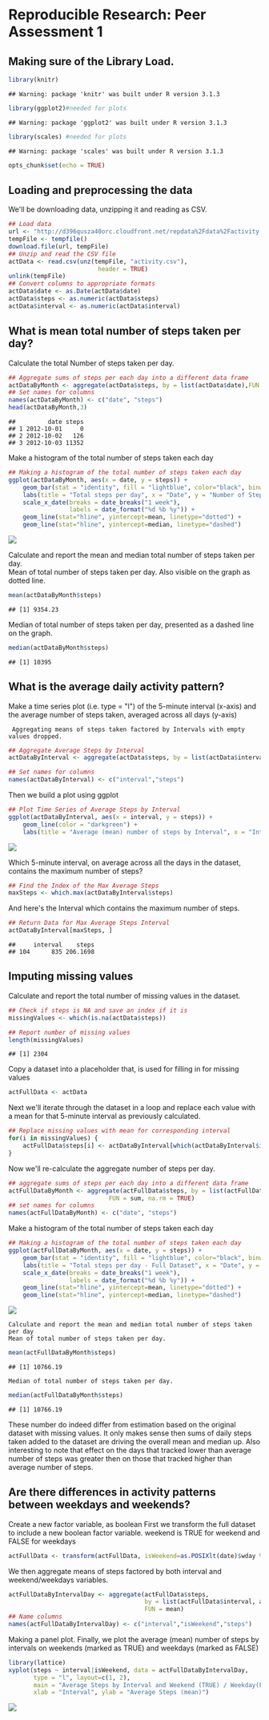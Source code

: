 # Reproducible Research: Peer Assessment 1
## Making sure of the Library Load.

```r
library(knitr)
```

```
## Warning: package 'knitr' was built under R version 3.1.3
```

```r
library(ggplot2)#needed for plots
```

```
## Warning: package 'ggplot2' was built under R version 3.1.3
```

```r
library(scales) #needed for plots
```

```
## Warning: package 'scales' was built under R version 3.1.3
```

```r
opts_chunk$set(echo = TRUE)
```

## Loading and preprocessing the data
We'll be downloading data, unzipping it and reading as CSV.

```r
## Load data
url <- "http://d396qusza40orc.cloudfront.net/repdata%2Fdata%2Factivity.zip"
tempFile <- tempfile()
download.file(url, tempFile)
## Unzip and read the CSV file
actData <- read.csv(unz(tempFile, "activity.csv"),
                         header = TRUE)
unlink(tempFile)
## Convert columns to appropriate formats
actData$date <- as.Date(actData$date)
actData$steps <- as.numeric(actData$steps)
actData$interval <- as.numeric(actData$interval)
```

## What is mean total number of steps taken per day?
  Calculate the total Number of steps taken per day.

```r
## Aggregate sums of steps per each day into a different data frame
actDataByMonth <- aggregate(actData$steps, by = list(actData$date),FUN = sum, na.rm = TRUE)
## Set names for columns
names(actDataByMonth) <- c("date", "steps")
head(actDataByMonth,3)
```

```
##         date steps
## 1 2012-10-01     0
## 2 2012-10-02   126
## 3 2012-10-03 11352
```
  Make a histogram of the total number of steps taken each day

```r
## Making a histogram of the total number of steps taken each day
ggplot(actDataByMonth, aes(x = date, y = steps)) + 
    geom_bar(stat = "identity", fill = "lightblue", color="black", binwidth = 2000) + 
    labs(title = "Total steps per day", x = "Date", y = "Number of Steps") +
    scale_x_date(breaks = date_breaks("1 week"),
                 labels = date_format("%d %b %y")) +
    geom_line(stat="hline", yintercept=mean, linetype="dotted") +
    geom_line(stat="hline", yintercept=median, linetype="dashed")
```

![](PA1_template_files/figure-html/unnamed-chunk-4-1.png) 

  Calculate and report the mean and median total number of steps taken per day.  
Mean of total number of steps taken per day. Also visible on the graph as dotted line.

```r
mean(actDataByMonth$steps)
```

```
## [1] 9354.23
```
  Median of total number of steps taken per day, presented as a dashed line on the graph.

```r
median(actDataByMonth$steps)
```

```
## [1] 10395
```
## What is the average daily activity pattern?

  Make a time series plot (i.e. type = "l") of the 5-minute interval (x-axis) and the average number of steps taken, averaged across all days (y-axis)

     Aggregating means of steps taken factored by Intervals with empty values dropped.

```r
## Aggregate Average Steps by Interval
actDataByInterval <- aggregate(actData$steps, by = list(actData$interval),FUN = mean, na.rm = TRUE)

## Set names for columns
names(actDataByInterval) <- c("interval","steps")
```

   Then we build a plot using ggplot

```r
## Plot Time Series of Average Steps by Interval
ggplot(actDataByInterval, aes(x = interval, y = steps)) + 
    geom_line(color = "darkgreen") + 
    labs(title = "Average (mean) number of steps by Interval", x = "Interval", y = "Number of steps")
```

![](PA1_template_files/figure-html/unnamed-chunk-8-1.png) 
 
 Which 5-minute interval, on average across all the days in the dataset, contains the maximum number of steps?

```r
## Find the Index of the Max Average Steps
maxSteps <- which.max(actDataByInterval$steps)
```
   And here's the Interval which contains the maximum number of steps.

```r
## Return Data for Max Average Steps Interval
actDataByInterval[maxSteps, ]
```

```
##     interval    steps
## 104      835 206.1698
```

## Imputing missing values
  Calculate and report the total number of missing values in the dataset.

```r
## Check if steps is NA and save an index if it is
missingValues <- which(is.na(actData$steps))

## Report number of missing values
length(missingValues)
```

```
## [1] 2304
```
 
Copy a dataset into a placeholder that, is used for filling in for missing values

```r
actFullData <- actData
```
Next we'll iterate through the dataset in a loop and replace each value with a mean for that  5-minute interval as previously calculated.

```r
## Replace missing values with mean for corresponding interval
for(i in missingValues) {
    actFullData$steps[i] <- actDataByInterval[which(actDataByInterval$interval == actFullData[i, "interval"]), "steps"]
}
```
Now we'll re-calculate the aggregate number of steps per day.

```r
## aggregate sums of steps per each day into a different data frame
actFullDataByMonth <- aggregate(actFullData$steps, by = list(actFullData$date),
                            FUN = sum, na.rm = TRUE)
## set names for columns
names(actFullDataByMonth) <- c("date", "steps")
```
  Make a histogram of the total number of steps taken each day

```r
## Making a histogram of the total number of steps taken each day
ggplot(actFullDataByMonth, aes(x = date, y = steps)) + 
    geom_bar(stat = "identity", fill = "lightblue", color="black", binwidth = 2000) + 
    labs(title = "Total steps per day - Full Dataset", x = "Date", y = "Number of Steps") +
    scale_x_date(breaks = date_breaks("1 week"),
                 labels = date_format("%d %b %y")) +
    geom_line(stat="hline", yintercept=mean, linetype="dotted") +
    geom_line(stat="hline", yintercept=median, linetype="dashed")
```

![](PA1_template_files/figure-html/unnamed-chunk-15-1.png) 
    
    Calculate and report the mean and median total number of steps taken per day
    Mean of total number of steps taken per day.

```r
mean(actFullDataByMonth$steps)
```

```
## [1] 10766.19
```
    Median of total number of steps taken per day.

```r
median(actFullDataByMonth$steps)
```

```
## [1] 10766.19
```
   These number do indeed differ from estimation based on the original dataset with missing values. It only makes sense then sums of daily steps taken added to the dataset are driving the overall mean and median up. Also interesting to note that effect on the days that tracked lower than average number of steps was greater then on those that tracked higher than average number of steps.

## Are there differences in activity patterns between weekdays and weekends?
  Create a new factor variable, as boolean 
   First we transform the full dataset to include a new boolean factor variable. weekend is TRUE for weekend and FALSE for weekdays

```r
actFullData <- transform(actFullData, isWeekend=as.POSIXlt(date)$wday %in% c(0, 6))
```
   We then aggregate means of steps factored by both interval and weekend/weekdays variables.

```r
actFullDataByIntervalDay <- aggregate(actFullData$steps,
                                      by = list(actFullData$interval, actFullData$isWeekend),
                                      FUN = mean)
## Name columns
names(actFullDataByIntervalDay) <- c("interval","isWeekend","steps")
```
  Making a panel plot.
 Finally, we plot the average (mean) number of steps by intervals on weekends (marked as TRUE) and        weekdays (marked as FALSE)

```r
library(lattice)
xyplot(steps ~ interval|isWeekend, data = actFullDataByIntervalDay,
       type = "l", layout=c(1, 2),
       main = "Average Steps by Interval and Weekend (TRUE) / Weekday(FALSE)",
       xlab = "Interval", ylab = "Average Steps (mean)")
```

![](PA1_template_files/figure-html/unnamed-chunk-20-1.png) 
